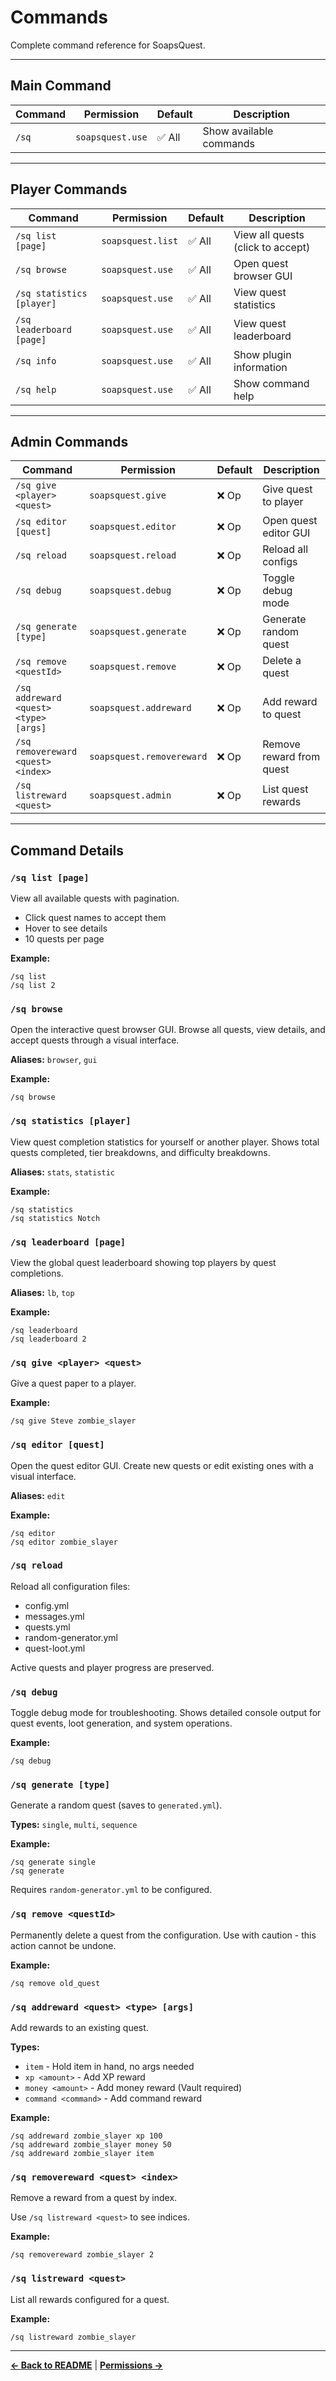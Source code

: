 # Commands

Complete command reference for SoapsQuest.

---

## Main Command

| Command | Permission | Default | Description |
|---------|------------|---------|-------------|
| `/sq` | `soapsquest.use` | ✅ All | Show available commands |

---

## Player Commands

| Command | Permission | Default | Description |
|---------|------------|---------|-------------|
| `/sq list [page]` | `soapsquest.list` | ✅ All | View all quests (click to accept) |
| `/sq browse` | `soapsquest.use` | ✅ All | Open quest browser GUI |
| `/sq statistics [player]` | `soapsquest.use` | ✅ All | View quest statistics |
| `/sq leaderboard [page]` | `soapsquest.use` | ✅ All | View quest leaderboard |
| `/sq info` | `soapsquest.use` | ✅ All | Show plugin information |
| `/sq help` | `soapsquest.use` | ✅ All | Show command help |

---

## Admin Commands

| Command | Permission | Default | Description |
|---------|------------|---------|-------------|
| `/sq give <player> <quest>` | `soapsquest.give` | ❌ Op | Give quest to player |
| `/sq editor [quest]` | `soapsquest.editor` | ❌ Op | Open quest editor GUI |
| `/sq reload` | `soapsquest.reload` | ❌ Op | Reload all configs |
| `/sq debug` | `soapsquest.debug` | ❌ Op | Toggle debug mode |
| `/sq generate [type]` | `soapsquest.generate` | ❌ Op | Generate random quest |
| `/sq remove <questId>` | `soapsquest.remove` | ❌ Op | Delete a quest |
| `/sq addreward <quest> <type> [args]` | `soapsquest.addreward` | ❌ Op | Add reward to quest |
| `/sq removereward <quest> <index>` | `soapsquest.removereward` | ❌ Op | Remove reward from quest |
| `/sq listreward <quest>` | `soapsquest.admin` | ❌ Op | List quest rewards |

---

## Command Details

### `/sq list [page]`

View all available quests with pagination.

- Click quest names to accept them
- Hover to see details
- 10 quests per page

**Example:**
```
/sq list
/sq list 2
```

### `/sq browse`

Open the interactive quest browser GUI. Browse all quests, view details, and accept quests through a visual interface.

**Aliases:** `browser`, `gui`

**Example:**
```
/sq browse
```

### `/sq statistics [player]`

View quest completion statistics for yourself or another player. Shows total quests completed, tier breakdowns, and difficulty breakdowns.

**Aliases:** `stats`, `statistic`

**Example:**
```
/sq statistics
/sq statistics Notch
```

### `/sq leaderboard [page]`

View the global quest leaderboard showing top players by quest completions.

**Aliases:** `lb`, `top`

**Example:**
```
/sq leaderboard
/sq leaderboard 2
```

### `/sq give <player> <quest>`

Give a quest paper to a player.

**Example:**
```
/sq give Steve zombie_slayer
```

### `/sq editor [quest]`

Open the quest editor GUI. Create new quests or edit existing ones with a visual interface.

**Aliases:** `edit`

**Example:**
```
/sq editor
/sq editor zombie_slayer
```

### `/sq reload`

Reload all configuration files:
- config.yml
- messages.yml  
- quests.yml
- random-generator.yml
- quest-loot.yml

Active quests and player progress are preserved.

### `/sq debug`

Toggle debug mode for troubleshooting. Shows detailed console output for quest events, loot generation, and system operations.

**Example:**
```
/sq debug
```

### `/sq generate [type]`

Generate a random quest (saves to `generated.yml`).

**Types:** `single`, `multi`, `sequence`

**Example:**
```
/sq generate single
/sq generate
```

Requires `random-generator.yml` to be configured.

### `/sq remove <questId>`

Permanently delete a quest from the configuration. Use with caution - this action cannot be undone.

**Example:**
```
/sq remove old_quest
```

### `/sq addreward <quest> <type> [args]`

Add rewards to an existing quest.

**Types:**
- `item` - Hold item in hand, no args needed
- `xp <amount>` - Add XP reward
- `money <amount>` - Add money reward (Vault required)
- `command <command>` - Add command reward

**Example:**
```
/sq addreward zombie_slayer xp 100
/sq addreward zombie_slayer money 50
/sq addreward zombie_slayer item
```

### `/sq removereward <quest> <index>`

Remove a reward from a quest by index.

Use `/sq listreward <quest>` to see indices.

**Example:**
```
/sq removereward zombie_slayer 2
```

### `/sq listreward <quest>`

List all rewards configured for a quest.

**Example:**
```
/sq listreward zombie_slayer
```

---

**[← Back to README](README.md)** | **[Permissions →](PERMISSIONS.md)**
